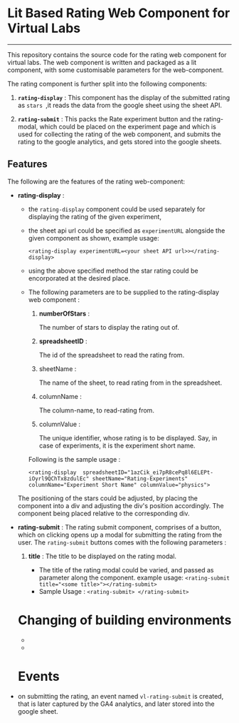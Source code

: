 # Lit Based Rating Web Component for Virtual Labs
----

This repository contains the source code for the rating web component for virtual labs. The web component is written and packaged as a lit component, with some customisable parameters for the web-component.

The rating component is further split into the following components:

1. **`rating-display`** : This component has the display of the submitted rating as `stars `,it reads the data from the google sheet using the sheet API.

2. **`rating-submit`** : This packs the Rate experiment button and the rating-modal, which could be placed on the experiment page and which is used for collecting the rating of the web component, and submits the rating to the google analytics, and gets stored into the google sheets.

## Features 

The following are the features of the rating web-component:

- **rating-display** : 
    - the `rating-display` component could be used separately for displaying the rating of the given experiment,
    - the sheet api url could be specified as `experimentURL` alongside the given component as shown, 
    example usage: 

        `<rating-display experimentURL=<your sheet API url>></rating-display>`
    - using the above specified method the star rating could be encorporated at the desired place.
    - The following parameters are to be supplied to the rating-display web component : 

        1. **numberOfStars** : 
        
            The number of stars to display the rating out of.
        2. **spreadsheetID** : 

            The id of the spreadsheet to read the rating from.
        3. sheetName : 

            The name of the sheet, to read rating from in the spreadsheet.
        4. columnName :

            The column-name, to read-rating from.

        5. columnValue :

            The unique identifier, whose rating is to be displayed. Say, in case of experiments, it is the experiment short name.

        Following is the sample usage :

        
        `<rating-display 
        spreadsheetID="1azCik_ei7pR8cePq8l6ELEPt-iOyrl9QChTx8zdulEc"
        sheetName="Rating-Experiments"
        columnName="Experiment Short Name"
        columnValue="physics">`

    The positioning of the stars could be adjusted, by placing the component into a div and adjusting the div's position accordingly. The component being placed relative to the corresponding div.

- **rating-submit** : 
    The rating submit component, comprises of a button, which on clicking opens up a modal for submitting the rating from the user.
    The `rating-submit` buttons comes with the following parameters : 
        
    1. **title** : The title to be displayed on the rating modal.

        - The title of the rating modal could be varied, and passed as parameter along the component.
    example usage: 
        `<rating-submit title="<some title>"></rating-submit>`
        - Sample Usage : 
        `<rating-submit>
         </rating-submit>`

  # Changing of building environments
    
    - 
    - 
  # Events 

- on submitting the rating, an event named `vl-rating-submit` is created, that is later captured by the GA4 analytics, and later stored into the google sheet.

<!-- # Rating Web Component 

- A rating web component built using lit.js 
- Easy to use web component , for using the web component in your file , 
- import the `index.js` as module in your html document and use the created web component by using the tags `<rating-modal></rating-modal>`

### Display the rating
- import the js file "display_rating.js" as `<script type="module" src="display_rating.js"></script>` in your html head , along with the style sheet `<link rel="stylesheet" href="node_modules/lit-fontawesome/css/font.css" />`.
- use the web component by suppliying it with the parameters like `<display_rating title=<title> numberOfStars=<numberOfStars> rating=<rating>></display_rating>`
- By default 5 is the number of stars , you can supply a fraction rating and it will round up to nearest half to display the rating
 -->
